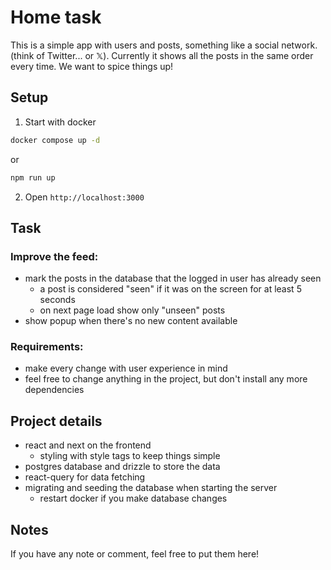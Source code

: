 # Home task

This is a simple app with users and posts, something like a social network. (think of Twitter... or 𝕏). Currently it shows all the posts in the same order every time. We want to spice things up!

## Setup

1. Start with docker

```bash
docker compose up -d
```
or
```bash
npm run up
```

2. Open `http://localhost:3000`

## Task

### Improve the feed:

- mark the posts in the database that the logged in user has already seen
  - a post is considered "seen" if it was on the screen for at least 5 seconds
  - on next page load show only "unseen" posts
- show popup when there's no new content available

### Requirements:

- make every change with user experience in mind
- feel free to change anything in the project, but don't install any more dependencies

## Project details

- react and next on the frontend
  - styling with style tags to keep things simple
- postgres database and drizzle to store the data
- react-query for data fetching
- migrating and seeding the database when starting the server
  - restart docker if you make database changes

## Notes

If you have any note or comment, feel free to put them here!
